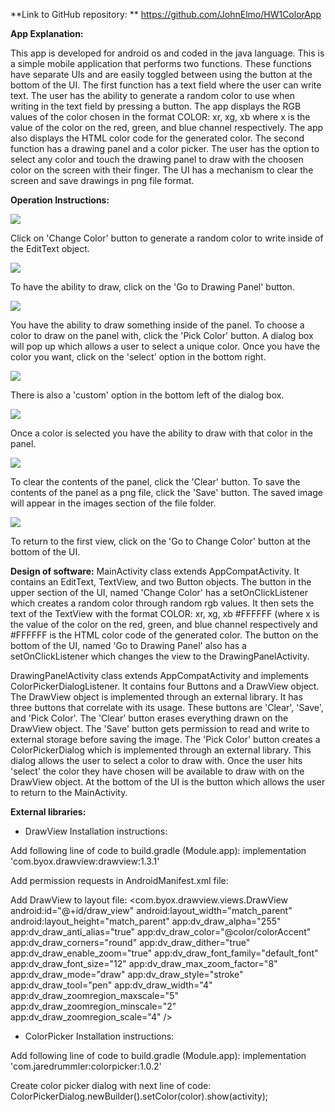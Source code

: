 **Link to GitHub repository: ** https://github.com/JohnElmo/HW1ColorApp

**App Explanation:**

This app is developed for android os and coded in the java language. This is a simple mobile application that performs two functions. These functions have separate UIs and are easily toggled between using the button at the bottom of the UI. The first function has a text field where the user can write text. The user has the ability to generate a random color to use when writing in the text field by pressing a button. The app displays the RGB values of the color chosen in the format COLOR: xr, xg, xb where x is the value of the color on the red, green, and blue channel respectively. The app also displays the HTML color code for the generated color. The second function has a drawing panel and a color picker. The user has the option to select any color and touch the drawing panel to draw with the choosen color on the screen with their finger. The UI has a mechanism to clear the screen and save drawings in png file format.


**Operation Instructions:**

![](Capture1.png)

Click on 'Change Color' button to generate a random color to write inside of the EditText object.

![](Capture2.png)

To have the ability to draw, click on the 'Go to Drawing Panel' button.

![](Capture3.png)
 
You have the ability to draw something inside of the panel. To choose a color to draw on the panel with, click the 'Pick Color' button. A dialog box will pop up which allows a user to select a unique color. Once you have the color you want, click on the 'select' option in the bottom right.

![](Capture4.png)

There is also a 'custom' option in the bottom left of the dialog box.

![](Capture5.png)

Once a color is selected you have the ability to draw with that color in the panel. 

![](Capture6.png)

To clear the contents of the panel, click the 'Clear' button. To save the contents of the panel as a png file, click the 'Save' button. The saved image will appear in the images section of the file folder.

![](Capture7.png)

To return to the first view, click on the 'Go to Change Color' button at the bottom of the UI. 


**Design of software:**
MainActivity class extends AppCompatActivity. It contains an EditText, TextView, and two Button objects. The button in the upper section of the UI, named 'Change Color' has a setOnClickListener which creates a random color through random rgb values. It then sets the text of the TextView with the format COLOR: xr, xg, xb #FFFFFF (where x is the value of the color on the red, green, and blue channel respectively and #FFFFFF is the HTML color code of the generated color. The button on the bottom of the UI, named 'Go to Drawing Panel' also has a setOnClickListener which changes the view to the DrawingPanelActivity. 

DrawingPanelActivity class extends AppCompatActivity and implements ColorPickerDialogListener. It contains four Buttons and a DrawView object. The DrawView object is implemented through an external library. It has three buttons that correlate with its usage. These buttons are 'Clear', 'Save', and 'Pick Color'. The 'Clear' button erases everything drawn on the DrawView object. The 'Save' button gets permission to read and write to external storage before saving the image. The 'Pick Color' button creates a ColorPickerDialog which is implemented through an external library. This dialog allows the user to select a color to draw with. Once the user hits 'select' the color they have chosen will be available to draw with on the DrawView object. At the bottom of the UI is the button which allows the user to return to the MainActivity.


**External libraries:**

- DrawView
Installation instructions: 

Add following line of code to build.gradle (Module.app): implementation 'com.byox.drawview:drawview:1.3.1'

Add permission requests in AndroidManifest.xml file:
<!-- if you need to find a path or read storage state -->
<uses-permission android:name="android.permission.READ_EXTERNAL_STORAGE"/>
<!-- if you need to save a draw as an image -->
<uses-permission android:name="android.permission.WRITE_EXTERNAL_STORAGE"/>

Add DrawView to layout file:
<com.byox.drawview.views.DrawView
        android:id="@+id/draw_view"
        android:layout_width="match_parent"
        android:layout_height="match_parent"
        app:dv_draw_alpha="255"
        app:dv_draw_anti_alias="true"
        app:dv_draw_color="@color/colorAccent"
        app:dv_draw_corners="round"
        app:dv_draw_dither="true"
        app:dv_draw_enable_zoom="true"
        app:dv_draw_font_family="default_font"
        app:dv_draw_font_size="12"
        app:dv_draw_max_zoom_factor="8"
        app:dv_draw_mode="draw"
        app:dv_draw_style="stroke"
        app:dv_draw_tool="pen"
        app:dv_draw_width="4"
        app:dv_draw_zoomregion_maxscale="5"
        app:dv_draw_zoomregion_minscale="2"
        app:dv_draw_zoomregion_scale="4" />


- ColorPicker
Installation instructions:

Add following line of code to build.gradle (Module.app): implementation 'com.jaredrummler:colorpicker:1.0.2'

Create color picker dialog with next line of code:
ColorPickerDialog.newBuilder().setColor(color).show(activity);


